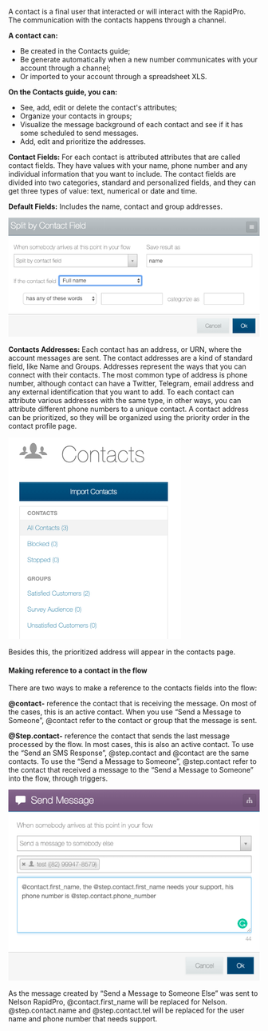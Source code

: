 A contact is a final user that interacted or will interact with the RapidPro. The communication with the contacts happens through a channel. 

**A contact can:**

- Be created in the Contacts guide;
- Be generate automatically when a new number communicates with your account through a channel;
- Or imported to your account through a spreadsheet XLS.

**On the Contacts guide, you can:**

- See, add, edit or delete the contact's attributes;
- Organize your contacts in groups;
- Visualize the message background of each contact and see if it has some scheduled to send messages.
- Add, edit and prioritize the addresses.

**Contact Fields:** For each contact is attributed attributes that are called contact fields. They have values with your name, phone number and any individual information that you want to include. The contact fields are divided into two categories, standard and personalized fields, and they can get three types of value: text, numerical or date and time.

**Default Fields:** Includes the name, contact and group addresses.

![](/img/contact/split.png)

**Contacts Addresses:** Each contact has an address, or URN, where the account messages are sent. The contact addresses are a kind of standard field, like Name and Groups.  Addresses represent the ways that you can connect with their contacts. The most common type of address is phone number, although contact can have a Twitter, Telegram, email address and any external identification that you want to add. To each contact can attribute various addresses with the same type, in other ways, you can attribute different phone numbers to a unique contact. A contact address can be prioritized, so they will be organized using the priority order in the contact profile page.

![](/img/contact/contacts2.png)

Besides this, the prioritized address will appear in the contacts page.

#### Making reference to a contact in the flow ####

There are two ways to make a reference to the contacts fields into the flow: 

**@contact-** reference the contact that is receiving the message. On most of the cases, this is an active contact. When you use “Send a Message to Someone”, @contact refer to the contact or group that the message is sent. 

**@Step.contact-** reference the contact that sends the last message processed by the flow. In most cases, this is also an active contact. To use the “Send an SMS Response”, @step.contact and @contact are the same contacts. To use the  “Send a Message to Someone”, @step.contact refer to the contact that received a message to the “Send a Message to Someone” into the flow, through triggers.

![](/img/contact/send_msh.png)

As the message created by “Send a Message to Someone Else” was sent to Nelson RapidPro, @contact.first_name will be replaced for Nelson. @step.contact.name and @step.contact.tel will be replaced for the user name and phone number that needs support.
